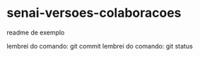 # senai-versoes-colaboracoes

readme de exemplo

lembrei do comando: git commit
lembrei do comando: git status
